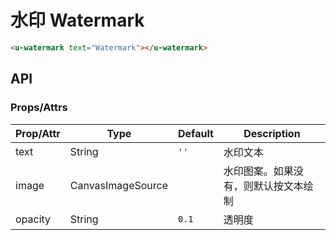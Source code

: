 # 水印 Watermark

``` html
<u-watermark text="Watermark"></u-watermark>
```

## API
### Props/Attrs

| Prop/Attr | Type | Default | Description |
| --------- | ---- | ------- | ----------- |
| text | String | `''` | 水印文本 |
| image | CanvasImageSource | | 水印图案。如果没有，则默认按文本绘制 |
| opacity | String | `0.1` | 透明度 |
